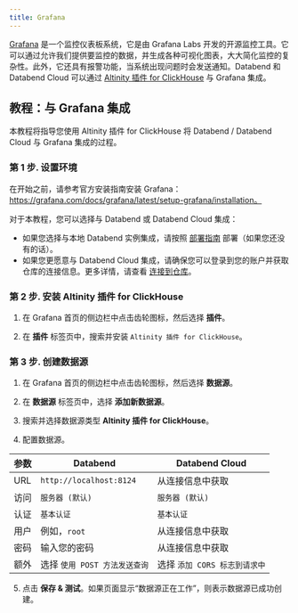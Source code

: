 ```yaml
---
title: Grafana
---
```


[Grafana](https://grafana.com/) 是一个监控仪表板系统，它是由 Grafana Labs 开发的开源监控工具。它可以通过允许我们提供要监控的数据，并生成各种可视化图表，大大简化监控的复杂性。此外，它还具有报警功能，当系统出现问题时会发送通知。Databend 和 Databend Cloud 可以通过 [Altinity 插件 for ClickHouse](https://grafana.com/grafana/plugins/vertamedia-clickhouse-datasource/) 与 Grafana 集成。

## 教程：与 Grafana 集成

本教程将指导您使用 Altinity 插件 for ClickHouse 将 Databend / Databend Cloud 与 Grafana 集成的过程。

### 第 1 步. 设置环境

在开始之前，请参考官方安装指南安装 Grafana：https://grafana.com/docs/grafana/latest/setup-grafana/installation。

对于本教程，您可以选择与 Databend 或 Databend Cloud 集成：

- 如果您选择与本地 Databend 实例集成，请按照 [部署指南](/guides/deploy) 部署（如果您还没有的话）。
- 如果您更愿意与 Databend Cloud 集成，请确保您可以登录到您的账户并获取仓库的连接信息。更多详情，请查看 [连接到仓库](/guides/cloud/using-databend-cloud/warehouses#connecting)。

### 第 2 步. 安装 Altinity 插件 for ClickHouse

1. 在 Grafana 首页的侧边栏中点击齿轮图标，然后选择 **插件**。

2. 在 **插件** 标签页中，搜索并安装 `Altinity 插件 for ClickHouse`。

### 第 3 步. 创建数据源

1. 在 Grafana 首页的侧边栏中点击齿轮图标，然后选择 **数据源**。

2. 在 **数据源** 标签页中，选择 **添加新数据源**。

3. 搜索并选择数据源类型 **Altinity 插件 for ClickHouse**。

4. 配置数据源。

| 参数       | Databend                                 | Databend Cloud                     |
|------------|------------------------------------------|------------------------------------|
| URL        | `http://localhost:8124`                  | 从连接信息中获取                   |
| 访问       | `服务器 (默认)`                          | `服务器 (默认)`                    |
| 认证       | `基本认证`                               | `基本认证`                         |
| 用户       | 例如，`root`                             | 从连接信息中获取                   |
| 密码       | 输入您的密码                             | 从连接信息中获取                   |
| 额外       | 选择 `使用 POST 方法发送查询`            | 选择 `添加 CORS 标志到请求中`      |                                                                

5. 点击 **保存 & 测试**。如果页面显示“数据源正在工作”，则表示数据源已成功创建。
